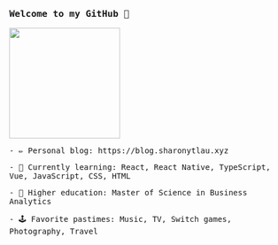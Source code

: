 <h3><samp> Welcome to my GitHub 🙌 </samp></h3>
<p>
  <img width="200" src="https://media.giphy.com/media/Vbtc9VG51NtzT1Qnv1/giphy.gif">
</p>

<p><samp> - ✏️ Personal blog: https://blog.sharonytlau.xyz </samp></p>
<p><samp> - 🌱 Currently learning: React, React Native, TypeScript, Vue, JavaScript, CSS, HTML </samp></p>
<p><samp> - 📖 Higher education: Master of Science in Business Analytics </samp></p>
<p><samp> - 🕹️ Favorite pastimes: Music, TV, Switch games, Photography, Travel </samp></p>
